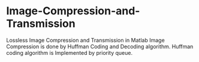 # Image-Compression-and-Transmission
Lossless Image Compression and Transmission in Matlab
Image Compression is done by Huffman Coding and Decoding algorithm.
Huffman coding algorithm is Implemented by priority queue.
